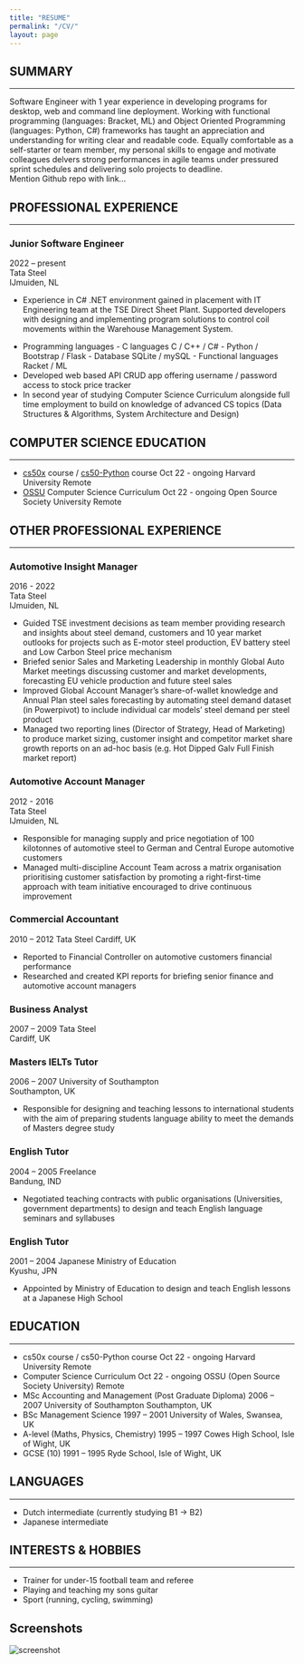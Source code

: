 ```yaml
---
title: "RESUME"
permalink: "/CV/"
layout: page
---
```


## SUMMARY
---  
Software Engineer with 1 year experience in developing programs for desktop, web and command line deployment.  Working with functional programming (languages: Bracket, ML) and Object Oriented Programming (languages: Python, C#) frameworks has taught an appreciation and understanding for writing clear and readable code.  Equally comfortable as a self-starter or team member, my personal skills to engage and motivate colleagues delvers strong performances in agile teams under pressured sprint schedules and delivering solo projects to deadline.  
Mention Github repo with link...
  
    
## PROFESSIONAL EXPERIENCE
***
### Junior Software Engineer
2022 – present  
Tata Steel  
IJmuiden, NL

+ Experience in C# .NET environment gained in placement with IT Engineering team at the TSE Direct Sheet Plant.  Supported developers with designing and implementing program solutions to control coil movements within the Warehouse Management System.
- Programming languages
        - C languages C / C++ / C#
        - Python / Bootstrap / Flask
        - Database SQLite / mySQL
        - Functional languages Racket / ML
- Developed web based API CRUD app offering username / password access to stock price tracker
- In second year of studying Computer Science Curriculum alongside full time employment to build on knowledge of advanced CS topics (Data Structures & Algorithms, System Architecture and Design)

## COMPUTER SCIENCE EDUCATION
---
+ [cs50x](https://cs50.harvard.edu/x/2023/) course / [cs50-Python](https://cs50.harvard.edu/python/2022/) course								Oct 22 - ongoing
Harvard University										Remote
+ [OSSU](https://github.com/ossu/computer-science) Computer Science Curriculum						            Oct 22 - ongoing
  Open Source Society University							Remote


## OTHER PROFESSIONAL EXPERIENCE
***

### Automotive Insight Manager							
2016 - 2022  
Tata Steel  
IJmuiden, NL  
+ Guided TSE investment decisions as team member providing research and insights about steel demand, customers and 10 year market outlooks  for projects such as E-motor steel production, EV battery steel and Low Carbon Steel price mechanism
+ Briefed senior Sales and Marketing Leadership in monthly Global Auto Market meetings discussing customer and market developments, forecasting EU vehicle production and future steel sales
+ Improved Global Account Manager’s share-of-wallet knowledge and Annual Plan steel sales forecasting by automating steel demand dataset (in Powerpivot) to include individual car models’ steel demand per steel product
+ Managed two reporting lines (Director of Strategy, Head of Marketing) to produce market sizing, customer insight and competitor market share growth reports on an ad-hoc basis (e.g. Hot Dipped Galv Full Finish market report)


### Automotive Account Manager              						
2012 - 2016  
Tata Steel  
IJmuiden, NL
+ Responsible for managing supply and price negotiation of 100 kilotonnes of automotive steel to German and Central Europe automotive customers 
+ Managed multi-discipline Account Team across a matrix organisation prioritising customer satisfaction by promoting a right-first-time approach with team initiative encouraged to drive continuous improvement


### Commercial Accountant								
2010 – 2012
Tata Steel
Cardiff, UK

+ Reported to Financial Controller on automotive customers financial performance  
+ Researched and created KPI reports for briefing senior finance and automotive account managers


### Business Analyst									
2007 – 2009
Tata Steel										
Cardiff, UK


### Masters IELTs Tutor								
2006 – 2007
University of Southampton							
Southampton, UK

+ Responsible for designing and teaching lessons to international students with the aim of preparing  students language ability to meet the demands of Masters degree study


### English Tutor									
2004 – 2005
Freelance			 							
Bandung, IND

+ Negotiated teaching contracts with public organisations (Universities, government departments) to design and teach English language seminars and syllabuses


### English Tutor									
2001 – 2004
Japanese Ministry of Education							
Kyushu, JPN

+ Appointed by Ministry of Education to design and teach English lessons at a Japanese High School


## EDUCATION
---
+ cs50x course / cs50-Python course								Oct 22 - ongoing
Harvard University										Remote
+ Computer Science Curriculum						            Oct 22 - ongoing
OSSU (Open Source Society University)							Remote
+ MSc Accounting and Management (Post Graduate Diploma)				2006 – 2007
University of Southampton							Southampton, UK
+ BSc Management Science								1997 – 2001
University of Wales, Swansea, UK
+ A-level (Maths, Physics, Chemistry)							1995 – 1997
Cowes High School, Isle of Wight, UK
+ GCSE (10)										1991 –  1995
Ryde School, Isle of Wight, UK


## LANGUAGES
---
+ Dutch intermediate (currently studying B1 -> B2) 						
+ Japanese intermediate			


## INTERESTS & HOBBIES
---
+ Trainer for under-15 football team and referee
+ Playing and teaching my sons guitar 
+ Sport (running, cycling, swimming) 


## Screenshots

![screenshot](https://user-images.githubusercontent.com/4943215/109431850-cd711780-7a08-11eb-8601-2763f2ee6bb4.png)


